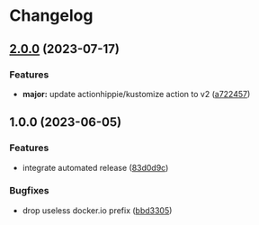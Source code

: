 # Changelog

## [2.0.0](https://github.com/kustomhippie/event-forwarder/compare/v1.0.0...v2.0.0) (2023-07-17)


### Features

* **major:** update actionhippie/kustomize action to v2 ([a722457](https://github.com/kustomhippie/event-forwarder/commit/a7224573ecf3fdb4f344e2e6e7e473e6836d1528))

## 1.0.0 (2023-06-05)


### Features

* integrate automated release ([83d0d9c](https://github.com/kustomhippie/event-forwarder/commit/83d0d9ca2d29b976dc3dac5c9ecc51a400b53976))


### Bugfixes

* drop useless docker.io prefix ([bbd3305](https://github.com/kustomhippie/event-forwarder/commit/bbd3305e4527e5eabe516a8d754a1d9f106d35ce))
